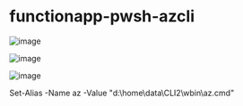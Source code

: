 # functionapp-pwsh-azcli

![image](https://github.com/Gordonby/functionapp-pwsh-azcli/assets/17914476/c82e220f-99be-40ac-8c99-f50739be1869)

![image](https://github.com/Gordonby/functionapp-pwsh-azcli/assets/17914476/05fbae93-26b4-4ff2-9c40-ef898b2a9cba)

![image](https://github.com/Gordonby/functionapp-pwsh-azcli/assets/17914476/71a6e1de-f39c-4c54-85f4-952e166b7726)


Set-Alias -Name az -Value "d:\home\data\CLI2\wbin\az.cmd"
